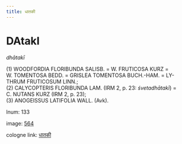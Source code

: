 ```yaml
---
title: धातकी
---
```


# DAtakI

<i>dhātakī</i>  <div n="P" />(1) <bot>WOODFORDIA FLORIBUNDA SALISB.</bot> = <bot>W. FRUTICOSA KURZ</bot> = <div n="lb" /><bot>W. TOMENTOSA BEDD.</bot> = <bot>GRISLEA TOMENTOSA BUCH.</bot>-<bot>HAM.</bot> = <bot>LY- <div n="lb" />THRUM FRUTICOSUM LINN.</bot>; <div n="P" />(2) <bot>CALYCOPTERIS FLORIBUNDA LAM.</bot> (IRM 2, p. 23: <i>śvetadhātakī</i>) = <div n="lb" /><bot>C. NUTANS KURZ</bot> (IRM 2, p. 23); <div n="P" />(3) <bot>ANOGEISSUS LATIFOLIA WALL.</bot> (Avk).

lnum: 133

image: [564](https://www.sanskrit-lexicon.uni-koeln.de/scans/csl-apidev/servepdf.php?dict=snp&page=564)

cologne link: [धातकी](https://sanskrit-lexicon.uni-koeln.de/scans/csl-apidev/getword.php?dict=snp&key=धातकी)

